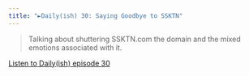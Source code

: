 ```yaml
---
title: "►Daily(ish) 30: Saying Goodbye to SSKTN"
---
```

<blockquote><p>
  Talking about shuttering SSKTN.com the domain and the mixed emotions associated with it.</p>
</blockquote>
<p><a href="https://goodstuff.fm/dailyish/30">Listen to Daily(ish) episode 30</a></p>
